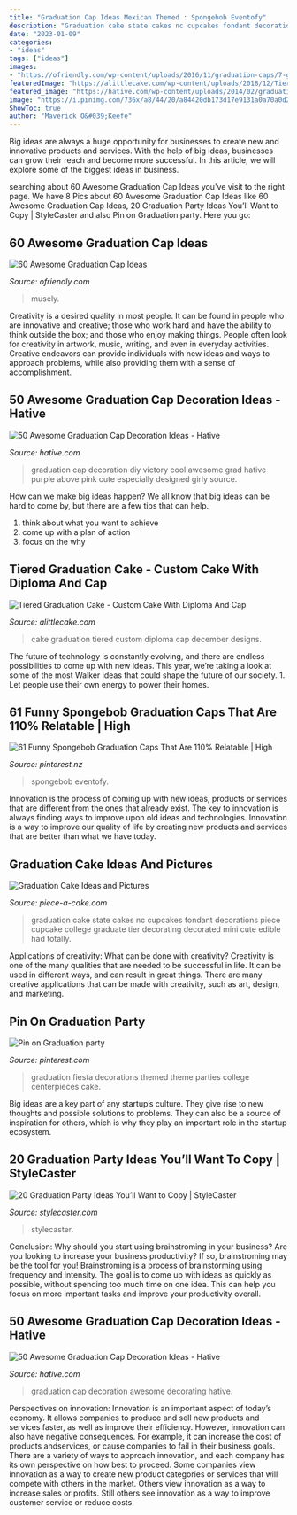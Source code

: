 ```yaml
---
title: "Graduation Cap Ideas Mexican Themed : Spongebob Eventofy"
description: "Graduation cake state cakes nc cupcakes fondant decorations piece cupcake college graduate tier decorating decorated mini cute edible had totally"
date: "2023-01-09"
categories:
- "ideas"
tags: ["ideas"]
images:
- "https://ofriendly.com/wp-content/uploads/2016/11/graduation-caps/7-graduation-cap-ideas.jpg"
featuredImage: "https://alittlecake.com/wp-content/uploads/2018/12/Tiered-Graduation-Cake-.jpg"
featured_image: "https://hative.com/wp-content/uploads/2014/02/graduation-cap/graduation-cap-decoration-8.jpg"
image: "https://i.pinimg.com/736x/a8/44/20/a84420db173d17e9131a0a70a0d217ad.jpg"
ShowToc: true
author: "Maverick O&#039;Keefe"
---
```



Big ideas are always a huge opportunity for businesses to create new and innovative products and services. With the help of big ideas, businesses can grow their reach and become more successful. In this article, we will explore some of the biggest ideas in business.

	

		
searching about 60 Awesome Graduation Cap Ideas you've visit to the right page. We have 8 Pics about 60 Awesome Graduation Cap Ideas like 60 Awesome Graduation Cap Ideas, 20 Graduation Party Ideas You’ll Want to Copy | StyleCaster and also Pin on Graduation party. Here you go:
		
    
## 60 Awesome Graduation Cap Ideas

<img loading=lazy src="https://ofriendly.com/wp-content/uploads/2016/11/graduation-caps/7-graduation-cap-ideas.jpg" onerror="this.onerror=null;this.src='https://tse4.mm.bing.net/th?id=OIP._8d2jM13CL6tOa8alUHk3QHaHa&amp;pid=15.1';" alt="60 Awesome Graduation Cap Ideas">

_Source: ofriendly.com_

>musely. 

	

Creativity is a desired quality in most people. It can be found in people who are innovative and creative; those who work hard and have the ability to think outside the box; and those who enjoy making things. People often look for creativity in artwork, music, writing, and even in everyday activities. Creative endeavors can provide individuals with new ideas and ways to approach problems, while also providing them with a sense of accomplishment.

    
## 50 Awesome Graduation Cap Decoration Ideas - Hative

<img loading=lazy src="https://hative.com/wp-content/uploads/2014/02/graduation-cap/graduation-cap-decoration-8.jpg" onerror="this.onerror=null;this.src='https://tse1.mm.bing.net/th?id=OIP.oJeyYb3AlsvAO-Wy3bnZ-wHaJ6&amp;pid=15.1';" alt="50 Awesome Graduation Cap Decoration Ideas - Hative">

_Source: hative.com_

>graduation cap decoration diy victory cool awesome grad hative purple above pink cute especially designed girly source. 

	

How can we make big ideas happen?
We all know that big ideas can be hard to come by, but there are a few tips that can help. 
1. think about what you want to achieve 
2. come up with a plan of action 
3. focus on the why 

    
## Tiered Graduation Cake - Custom Cake With Diploma And Cap

<img loading=lazy src="https://alittlecake.com/wp-content/uploads/2018/12/Tiered-Graduation-Cake-.jpg" onerror="this.onerror=null;this.src='https://tse1.mm.bing.net/th?id=OIP.0BpRjoEmo8YX-Gqu8jaIOAHaKE&amp;pid=15.1';" alt="Tiered Graduation Cake - Custom Cake With Diploma And Cap">

_Source: alittlecake.com_

>cake graduation tiered custom diploma cap december designs. 

	

The future of technology is constantly evolving, and there are endless possibilities to come up with new ideas. This year, we’re taking a look at some of the most Walker ideas that could shape the future of our society. 1. Let people use their own energy to power their homes.

    
## 61 Funny Spongebob Graduation Caps That Are 110% Relatable | High

<img loading=lazy src="https://i.pinimg.com/736x/a8/44/20/a84420db173d17e9131a0a70a0d217ad.jpg" onerror="this.onerror=null;this.src='https://tse4.mm.bing.net/th?id=OIP.esALpZdehgdEAEvFluwRAgHaJ4&amp;pid=15.1';" alt="61 Funny Spongebob Graduation Caps That Are 110% Relatable | High">

_Source: pinterest.nz_

>spongebob eventofy. 

	

Innovation is the process of coming up with new ideas, products or services that are different from the ones that already exist. The key to innovation is always finding ways to improve upon old ideas and technologies. Innovation is a way to improve our quality of life by creating new products and services that are better than what we have today.

    
## Graduation Cake Ideas And Pictures

<img loading=lazy src="http://www.piece-a-cake.com/images/large-nc-state-graduation-cake.jpg" onerror="this.onerror=null;this.src='https://tse4.mm.bing.net/th?id=OIP.y4-M3WXnhGw-6CBXoe_HyAHaKS&amp;pid=15.1';" alt="Graduation Cake Ideas and Pictures">

_Source: piece-a-cake.com_

>graduation cake state cakes nc cupcakes fondant decorations piece cupcake college graduate tier decorating decorated mini cute edible had totally. 

	

Applications of creativity: What can be done with creativity?
Creativity is one of the many qualities that are needed to be successful in life. It can be used in different ways, and can result in great things. There are many creative applications that can be made with creativity, such as art, design, and marketing.

    
## Pin On Graduation Party

<img loading=lazy src="https://i.pinimg.com/736x/be/df/18/bedf18444719eb59ab11d72098381836.jpg" onerror="this.onerror=null;this.src='https://tse2.mm.bing.net/th?id=OIP.pdshwqJcqGIRu7RSfvffJAHaJ3&amp;pid=15.1';" alt="Pin on Graduation party">

_Source: pinterest.com_

>graduation fiesta decorations themed theme parties college centerpieces cake. 

	

Big ideas are a key part of any startup’s culture. They give rise to new thoughts and possible solutions to problems. They can also be a source of inspiration for others, which is why they play an important role in the startup ecosystem.

    
## 20 Graduation Party Ideas You’ll Want To Copy | StyleCaster

<img loading=lazy src="https://stylecaster.com/wp-content/uploads/2015/04/195bd52296461e518a7ea114424d6e5f.jpg" onerror="this.onerror=null;this.src='https://tse4.mm.bing.net/th?id=OIP.m3zFJpqubudGmvLLp-rvygHaLH&amp;pid=15.1';" alt="20 Graduation Party Ideas You’ll Want to Copy | StyleCaster">

_Source: stylecaster.com_

>stylecaster. 

	

Conclusion: Why should you start using brainstroming in your business?
Are you looking to increase your business productivity? If so, brainstroming may be the tool for you! Brainstroming is a process of brainstorming using frequency and intensity. The goal is to come up with ideas as quickly as possible, without spending too much time on one idea. This can help you focus on more important tasks and improve your productivity overall.

    
## 50 Awesome Graduation Cap Decoration Ideas - Hative

<img loading=lazy src="https://hative.com/wp-content/uploads/2014/02/graduation-cap/graduation-cap-decoration-10.jpg" onerror="this.onerror=null;this.src='https://tse2.mm.bing.net/th?id=OIP.4svp8KzGvUnA0TZQPCN9GQHaJ4&amp;pid=15.1';" alt="50 Awesome Graduation Cap Decoration Ideas - Hative">

_Source: hative.com_

>graduation cap decoration awesome decorating hative. 

	

Perspectives on innovation:
Innovation is an important aspect of today’s economy. It allows companies to produce and sell new products and services faster, as well as improve their efficiency. However, innovation can also have negative consequences. For example, it can increase the cost of products andservices, or cause companies to fail in their business goals. There are a variety of ways to approach innovation, and each company has its own perspective on how best to proceed. Some companies view innovation as a way to create new product categories or services that will compete with others in the market. Others view innovation as a way to increase sales or profits. Still others see innovation as a way to improve customer service or reduce costs.

